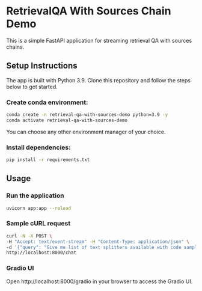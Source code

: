 # RetrievalQA With Sources Chain Demo

This is a simple FastAPI application for streaming retrieval QA with sources chains.

## Setup Instructions

The app is built with Python 3.9. Clone this repository and follow the steps below
to get started.

### Create conda environment:

```bash
conda create -n retrieval-qa-with-sources-demo python=3.9 -y
conda activate retrieval-qa-with-sources-demo
```

You can choose any other environment manager of your choice.

### Install dependencies:

```bash
pip install -r requirements.txt
```

## Usage

### Run the application

```bash
uvicorn app:app --reload
```

### Sample cURL request

```bash
curl -N -X POST \
-H "Accept: text/event-stream" -H "Content-Type: application/json" \
-d '{"query": "Give me list of text splitters available with code samples" }' \
http://localhost:8000/chat
```

### Gradio UI

Open http://localhost:8000/gradio in your browser to access the Gradio UI.

